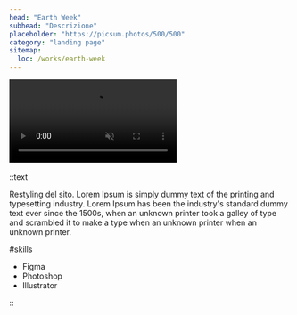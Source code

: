 ```yaml
---
head: "Earth Week"
subhead: "Descrizione"
placeholder: "https://picsum.photos/500/500"
category: "landing page"
sitemap:
  loc: /works/earth-week
---
```


<div class="relative">
  <video src="/img/works/earth/portfolio-work-earth-big-video.mp4" playsinline autoplay muted loop></video>
  <a href="https://www.thenorthface.co.uk/earth-day.html" target="_blank">
    <img class="pf-cta" src="/img/works/earth/portfolio-work-earth-big-cta.svg" alt="">
  </a>
</div>

::text

Restyling del sito. Lorem Ipsum is simply dummy text of the printing and typesetting industry. Lorem Ipsum has been the industry's standard dummy text ever since the 1500s, when an unknown printer took a galley of type and scrambled it to make a type when an unknown printer when an unknown printer.

#skills

<ul>
  <li>Figma</li>
  <li>Photoshop</li>
  <li>Illustrator</li>
</ul>

::

<div class="gap-12 columns-2 mb-12">
  <img src="/img/works/earth/portfolio-work-earth-small1.png" alt="">
  <img src="/img/works/earth/portfolio-work-earth-small2.png" alt="">
</div>
